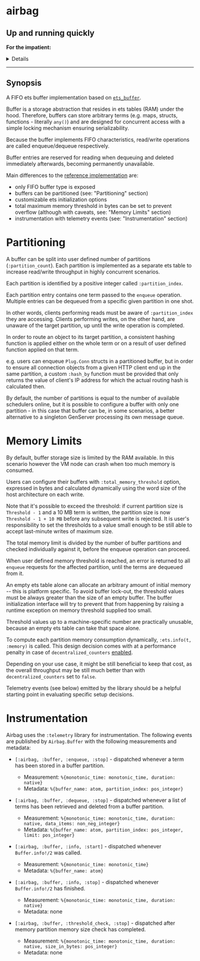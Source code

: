 # airbag


## Up and running quickly

**For the impatient:** <details>

![](https://media.giphy.com/media/UX3xnMG6pXEs9Njkl5/giphy.gif)

Add buffer/consumer definition to your application supervisor tree:

```elixir
 children = [
      {Airbag,
       [
         buffer_name: SomeBufferName,
         partition_count: 1,
         consumers_per_partition: 1,
         dequeue_limit: 10_000,
         total_memory_threshold: 1024 * 1024 * 1024, # default is :infinity
         processor: fn messages -> 
           IO.puts("Processing: #{inspect(messages)}") 
           :timer.sleep(500) 
         end,
         interval: :timer.seconds(10)
       ]},
       ...
```

And enqueue items as you please:

```elixir
Airbag.Buffer.enqueue(SomeBufferName, "some term")
```

The items will be processed in chunks of max 10 000 every 10 seconds as per the child specs above.

</details> 
 
--- 

## Synopsis
 
<!-- MDOC !-->

A FIFO ets buffer implementation based on [`ets_buffer`][1].

Buffer is a storage abstraction that resides in ets tables (RAM)
under the hood. Therefore, buffers can store arbitrary terms
(e.g. maps, structs, functions - literally `any()`)
and are designed for concurrent access with a simple locking
mechanism ensuring serializability.

Because the buffer implements FIFO characteristics,
read/write operations are called enqueue/dequeue
respectively.

Buffer entries are reserved for reading when dequeuing and
deleted immediately afterwards, becoming permanently unavailable.

Main differences to the [reference implementation][1] are:

  * only FIFO buffer type is exposed
  * buffers can be partitioned (see: "Partitioning" section)
  * customizable ets initialization options
  * total maximum memory threshold in bytes can be set to
    prevent overflow (although with caveats, see: "Memory
    Limits" section)
  * instrumentation with telemetry events (see: "Instrumentation"
    section)

# Partitioning

A buffer can be split into user defined number of partitions
(`:partition_count`). Each partition is implemented as
a separate ets table to increase read/write throughput
in highly concurrent scenarios.

Each partition is identified by a positive integer called
`:partition_index`.

Each partition entry contains one term passed to the `enqueue`
operation. Multiple entries can be dequeued from a specific
given partition in one shot.

In other words, clients performing reads must be aware
of `:partition_index` they are accessing. Clients performing
writes, on the other hand, are unaware of the target
partition, up until the write operation is completed.

In order to route an object to its target partition,
a consistent hashing function is applied either on the whole
term or on a result of user defined function applied on that term.

e.g. users can enqueue `Plug.Conn` structs in a partitioned buffer,
but in order to ensure all connection objects from a given
HTTP client end up in the same partition, a custom `:hash_by`
function must be provided that only returns the value of client's
IP address for which the actual routing hash is calculated then.

By default, the number of partitions is equal to the number of
available schedulers online, but it is possible to configure
a buffer with only one partition - in this case that buffer can be,
in some scenarios, a better alternative to a singleton GenServer
processing its own message queue.

# Memory Limits

By default, buffer storage size is limited by the RAM available.
In this scenario however the VM node can crash when too much
memory is consumed.

Users can configure their buffers with `:total_memory_threshold`
option, expressed in bytes and calculated dynamically using
the word size of the host architecture on each write.

Note that it's possible to exceed the threshold: if current
partition size is `Threshold - 1` and a 10 MB term is written,
the partition size is now `Threshold - 1 + 10 MB` before any
subsequent write is rejected. It is user's responsibility to
set the thresholds to a value small enough to be still able
to accept last-minute writes of maximum size.

The total memory limit is divided by the number of buffer
partitions and checked individually against it, before
the enqueue operation can proceed.

When user defined memory threshold is reached, an error
is returned to all `enqueue` requests for the affected
partition, until the terms are dequeued from it.

An empty ets table alone can allocate an arbitrary amount
of initial memory -- this is platform specific. To avoid buffer
lock-out, the threshold values must be always greater
than the size of an empty buffer. The buffer initialization
interface will try to prevent that from happening by raising
a runtime exception on memory threshold supplied too small.

Threshold values up to a machine-specific number are practically unusable,
because an empty ets table can take that space alone.

To compute each partition memory consumption dynamically,
`:ets.info(t, :memory)` is called. This design decision
comes with at a performance penalty in case of
`decentralized_counters` [enabled][2].

Depending on your use case, it might be still beneficial
to keep that cost, as the overall throughput may be still
much better than with `decentralized_counters` set to `false`.

Telemetry events (see below) emitted by the library
should be a helpful starting point in evaluating
specific setup decisions.

# Instrumentation

Airbag uses the `:telemetry` library for instrumentation.
The following events are published by `Airbag.Buffer` with
the following measurements and metadata:

  * `[:airbag, :buffer, :enqueue, :stop]` - dispatched
    whenever a term has been stored in a buffer partition.
    * Measurement: `%{monotonic_time: monotonic_time, duration: native}`
    * Metadata: `%{buffer_name: atom, partition_index: pos_integer}`

  * `[:airbag, :buffer, :dequeue, :stop]` - dispatched
    whenever a list of terms has been retrieved and deleted
    from a buffer partition.
    * Measurement: `%{monotonic_time: monotonic_time, duration: native, data_items: non_neg_integer}`
    * Metadata: `%{buffer_name: atom, partition_index: pos_integer, limit: pos_integer}`

  * `[:airbag, :buffer, :info, :start]` - dispatched
    whenever `Buffer.info!/2` was called.
    * Measurement: `%{monotonic_time: monotonic_time}`
    * Metadata: `%{buffer_name: atom}`

  * `[:airbag, :buffer, :info, :stop]` - dispatched
    whenever `Buffer.info!/2` has finished.
    * Measurement: `%{monotonic_time: monotonic_time, duration: native}`
    * Metadata: none

  * `[:airbag, :buffer, :threshold_check, :stop]` - dispatched
    after memory partition memory size check has completed.
    * Measurement: `%{monotonic_time: monotonic_time, duration: native, size_in_bytes: pos_integer}`
    * Metadata: none

[1]: https://github.com/duomark/epocxy/blob/affd1c41aeae256050e2b2f11f2feb3532df8ebd/src/ets_buffer.erl

[2]: https://www.erlang.org/blog/scalable-ets-counters/
